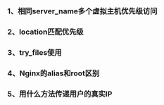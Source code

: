 ### 1、相同server_name多个虚拟主机优先级访问

### 2、location匹配优先级

### 3、try_files使用

### 4、Nginx的alias和root区别

### 5、用什么方法传递用户的真实IP

